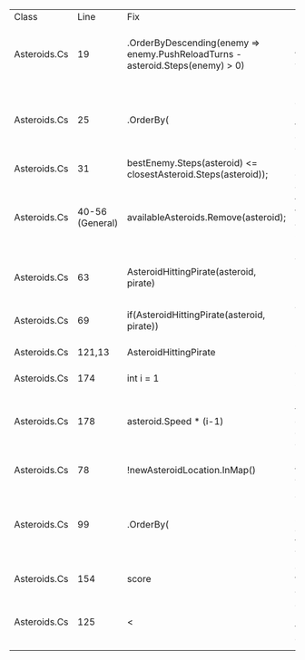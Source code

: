 <table>
    <tr>
        <td>Class</td>
        <td>Line</td>
        <td>Fix</td>
        <td>Reason</td>
    </tr>
    <tr>
        <td>Asteroids.Cs</td>
        <td>19</td>
        <td>.OrderByDescending(enemy => enemy.PushReloadTurns - asteroid.Steps(enemy) > 0)</td>
        <td>it is better to order by enemies who the asteroid can hit when they don't have a push</td>
    </tr>
    <tr>
        <td>Asteroids.Cs</td>
        <td>25</td>
        <td>.OrderBy(</td>
        <td>instead of orderbyDescending because it is better to hit the closest capsule that we can hit</td>
    </tr>
    <tr>
        <td>Asteroids.Cs</td>
        <td>31</td>
        <td>bestEnemy.Steps(asteroid) <= closestAsteroid.Steps(asteroid));</td>
        <td> put asteroid instead of pirate</td>
    </tr>
    <tr>
        <td>Asteroids.Cs</td>
        <td>40-56 (General)</td>
        <td>availableAsteroids.Remove(asteroid);</td>
        <td>we have to remove the asteroid from the available asteroids to make sure we don't push it more than once</td>
    </tr>
    <tr>
        <td>Asteroids.Cs</td>
        <td>63</td>
        <td>AsteroidHittingPirate(asteroid, pirate)</td>
        <td>we don't want to push it to the border if it is not hitting us</td>
    </tr>
    <tr>
        <td>Asteroids.Cs</td>
        <td>69</td>
        <td>if(AsteroidHittingPirate(asteroid, pirate))</td>
        <td>we don't want to push it randomly if it is not hitting us</td>
    </tr>
    <tr>
        <td>Asteroids.Cs</td>
        <td>121,13</td>
        <td>AsteroidHittingPirate</td>
        <td>Changed name to make it clearer</td>
    </tr>
    <tr>
        <td>Asteroids.Cs</td>
        <td>174</td>
        <td>int i = 1 </td>
        <td>changed starting steps to 1</td>
    </tr>
    <tr>
        <td>Asteroids.Cs</td>
        <td>178</td>
        <td>asteroid.Speed * (i-1)</td>
        <td>because the first turn the asteroid does not move it only gains the push distance</td>
    </tr>
    <tr>
        <td>Asteroids.Cs</td>
        <td>78</td>
        <td>!newAsteroidLocation.InMap()</td>
        <td>removed in map from inside the where</td>
    </tr>
    <tr>
        <td>Asteroids.Cs</td>
        <td>99</td>
        <td>.OrderBy(</td>
        <td> changed orderby to normal because we should target the closest capsule to the mothership that we can hit</td>
    </tr>
    <tr>
        <td>Asteroids.Cs</td>
        <td>154</td>
        <td>score</td>
        <td>changed the value to score since it already exists</td>
    </tr>
    <tr>
        <td>Asteroids.Cs</td>
        <td>125</td>
        <td><</td>
        <td> changed <= to < because we want them to hit each other</td>
    </tr>
    <tr>
        <td></td>
        <td></td>
        <td></td>
        <td></td>
    </tr>
</table>